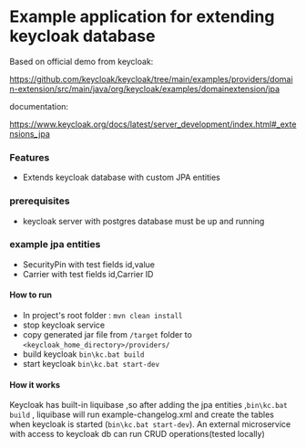 # Example application for extending keycloak database
Based on official demo from keycloak:

https://github.com/keycloak/keycloak/tree/main/examples/providers/domain-extension/src/main/java/org/keycloak/examples/domainextension/jpa

documentation:

https://www.keycloak.org/docs/latest/server_development/index.html#_extensions_jpa

### Features
* Extends keycloak database with custom JPA entities


### prerequisites
* keycloak server with postgres database must be up and running


### example jpa entities
* SecurityPin with test fields id,value
* Carrier with test fields id,Carrier ID

#### How to run
* In project's root folder : `mvn clean install`
* stop keycloak service
* copy generated jar file from `/target` folder to `<keycloak_home_directory>/providers/`
* build keycloak `bin\kc.bat build`
* start keycloak `bin\kc.bat start-dev`


#### How it works
Keycloak has built-in liquibase ,so after adding the jpa entities ,`bin\kc.bat build` ,
liquibase will run example-changelog.xml and create the tables when keycloak is started (`bin\kc.bat start-dev`).
An external microservice with access to keycloak db can run CRUD operations(tested locally)
